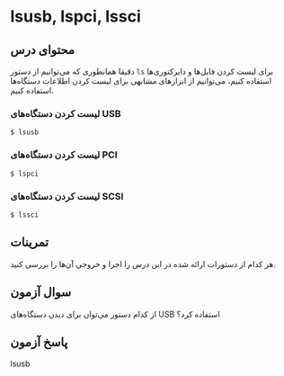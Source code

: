 # ‏lsusb, lspci, lssci

## محتوای درس

دقیقا همانطوری که می‌توانیم از دستور `ls` برای لیست کردن فایل‌ها و دایرکتوری‌ها
استفاده کنیم‌، می‌توانیم از ابزار‌های مشابهی برای لیست کردن اطلاعات دستگاه‌ها
استفاده کنیم.

### لیست کردن دستگاه‌های USB

```
$ lsusb
```

### لیست کردن دستگاه‌های PCI

```
$ lspci
```

### لیست کردن دستگاه‌های SCSI

```
$ lssci
```

## تمرینات

هر کدام از دستورات ارائه شده در این درس را اجرا و خروجی آن‌ها را بررسی کنید.

## سوال آزمون

از کدام دستور می‌توان برای دیدن دستگاه‌های USB استفاده کرد؟

## پاسخ آزمون

lsusb
